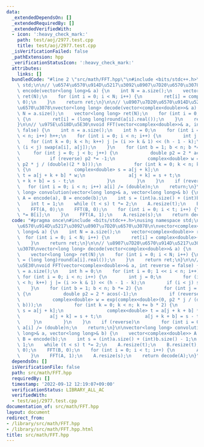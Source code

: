```yaml
---
data:
  _extendedDependsOn: []
  _extendedRequiredBy: []
  _extendedVerifiedWith:
  - icon: ':heavy_check_mark:'
    path: test/aoj/2977.test.cpp
    title: test/aoj/2977.test.cpp
  _isVerificationFailed: false
  _pathExtension: hpp
  _verificationStatusIcon: ':heavy_check_mark:'
  attributes:
    links: []
  bundledCode: "#line 2 \"src/math/FFT.hpp\"\n#include <bits/stdc++.h>\nusing namespace\
    \ std;\n\n// \u6574\u6570\u914D\u5217\u3092\u8907\u7D20\u6570\u3078\n\nvector<complex<double>>\
    \ encode(vector<long long>& a) {\n    int N = a.size();\n    vector<complex<double>>\
    \ ret(N);\n    for (int i = 0; i < N; i++) {\n        ret[i] = complex<double>(a[i],\
    \ 0);\n    }\n    return ret;\n}\n\n// \u8907\u7D20\u6570\u914D\u5217\u3092\u6574\
    \u6570\u3078\nvector<long long> decode(vector<complex<double>>& a) {\n    int\
    \ N = a.size();\n    vector<long long> ret(N);\n    for (int i = 0; i < N; i++)\
    \ {\n        ret[i] = (long long)round(a[i].real());\n    }\n    return ret;\n\
    }\n\n// \u975E\u518D\u5E30\nvoid FFT(vector<complex<double>>& a, int reverse =\
    \ false) {\n    int n = a.size();\n    int h = 0;\n    for (int i = 0; 1 << i\
    \ < n; i++) h++;\n    for (int i = 0; i < n; i++) {\n        int j = 0;\n    \
    \    for (int k = 0; k < h; k++) j |= (i >> k & 1) << (h - 1 - k);\n        if\
    \ (i < j) swap(a[i], a[j]);\n    }\n    for (int b = 1; b < n; b *= 2) {\n   \
    \     for (int j = 0; j < b; j++) {\n            double p2 = 2 * acos(-1);\n \
    \           if (reverse) p2 *= -1;\n            complex<double> w = exp(complex<double>(0,\
    \ p2 * j / (double)(2 * b)));\n            for (int k = 0; k < n; k += b * 2)\
    \ {\n                complex<double> s = a[j + k];\n                complex<double>\
    \ t = a[j + k + b] * w;\n                a[j + k] = s + t;\n                a[j\
    \ + k + b] = s - t;\n            }\n        }\n    }\n    if (reverse)\n     \
    \   for (int i = 0; i < n; i++) a[i] /= (double)n;\n    return;\n}\n\nvector<long\
    \ long> convolution(vector<long long>& a, vector<long long>& b) {\n    vector<complex<double>>\
    \ A = encode(a), B = encode(b);\n    int s = (int)a.size() + (int)b.size() - 1;\n\
    \    int t = 1;\n    while (t < s) t *= 2;\n    A.resize(t);\n    B.resize(t);\n\
    \    FFT(A, 0);\n    FFT(B, 0);\n    for (int i = 0; i < t; i++) {\n        A[i]\
    \ *= B[i];\n    }\n    FFT(A, 1);\n    A.resize(s);\n    return decode(A);\n}\n"
  code: "#pragma once\n#include <bits/stdc++.h>\nusing namespace std;\n\n// \u6574\
    \u6570\u914D\u5217\u3092\u8907\u7D20\u6570\u3078\n\nvector<complex<double>> encode(vector<long\
    \ long>& a) {\n    int N = a.size();\n    vector<complex<double>> ret(N);\n  \
    \  for (int i = 0; i < N; i++) {\n        ret[i] = complex<double>(a[i], 0);\n\
    \    }\n    return ret;\n}\n\n// \u8907\u7D20\u6570\u914D\u5217\u3092\u6574\u6570\
    \u3078\nvector<long long> decode(vector<complex<double>>& a) {\n    int N = a.size();\n\
    \    vector<long long> ret(N);\n    for (int i = 0; i < N; i++) {\n        ret[i]\
    \ = (long long)round(a[i].real());\n    }\n    return ret;\n}\n\n// \u975E\u518D\
    \u5E30\nvoid FFT(vector<complex<double>>& a, int reverse = false) {\n    int n\
    \ = a.size();\n    int h = 0;\n    for (int i = 0; 1 << i < n; i++) h++;\n   \
    \ for (int i = 0; i < n; i++) {\n        int j = 0;\n        for (int k = 0; k\
    \ < h; k++) j |= (i >> k & 1) << (h - 1 - k);\n        if (i < j) swap(a[i], a[j]);\n\
    \    }\n    for (int b = 1; b < n; b *= 2) {\n        for (int j = 0; j < b; j++)\
    \ {\n            double p2 = 2 * acos(-1);\n            if (reverse) p2 *= -1;\n\
    \            complex<double> w = exp(complex<double>(0, p2 * j / (double)(2 *\
    \ b)));\n            for (int k = 0; k < n; k += b * 2) {\n                complex<double>\
    \ s = a[j + k];\n                complex<double> t = a[j + k + b] * w;\n     \
    \           a[j + k] = s + t;\n                a[j + k + b] = s - t;\n       \
    \     }\n        }\n    }\n    if (reverse)\n        for (int i = 0; i < n; i++)\
    \ a[i] /= (double)n;\n    return;\n}\n\nvector<long long> convolution(vector<long\
    \ long>& a, vector<long long>& b) {\n    vector<complex<double>> A = encode(a),\
    \ B = encode(b);\n    int s = (int)a.size() + (int)b.size() - 1;\n    int t =\
    \ 1;\n    while (t < s) t *= 2;\n    A.resize(t);\n    B.resize(t);\n    FFT(A,\
    \ 0);\n    FFT(B, 0);\n    for (int i = 0; i < t; i++) {\n        A[i] *= B[i];\n\
    \    }\n    FFT(A, 1);\n    A.resize(s);\n    return decode(A);\n}"
  dependsOn: []
  isVerificationFile: false
  path: src/math/FFT.hpp
  requiredBy: []
  timestamp: '2022-09-12 12:19:07+09:00'
  verificationStatus: LIBRARY_ALL_AC
  verifiedWith:
  - test/aoj/2977.test.cpp
documentation_of: src/math/FFT.hpp
layout: document
redirect_from:
- /library/src/math/FFT.hpp
- /library/src/math/FFT.hpp.html
title: src/math/FFT.hpp
---
```

